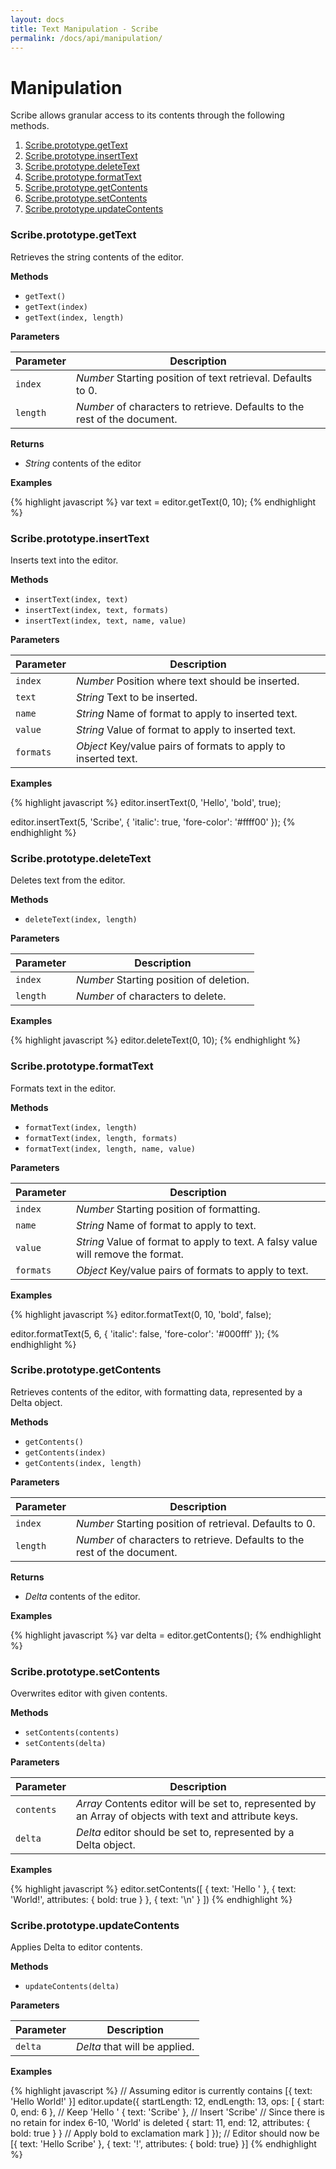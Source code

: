 ```yaml
---
layout: docs
title: Text Manipulation - Scribe
permalink: /docs/api/manipulation/
---
```


# Manipulation

Scribe allows granular access to its contents through the following methods.

1. [Scribe.prototype.getText](#scribeprototypegettext)
1. [Scribe.prototype.insertText](#scribeprototypeinserttext)
1. [Scribe.prototype.deleteText](#scribeprototypedeletetext)
1. [Scribe.prototype.formatText](#scribeprototypeformattext)
1. [Scribe.prototype.getContents](#scribeprototypegetcontents)
1. [Scribe.prototype.setContents](#scribeprototypesetcontents)
1. [Scribe.prototype.updateContents](#scribeprototypeupdatecontents)


### Scribe.prototype.getText

Retrieves the string contents of the editor.

**Methods**

- `getText()`
- `getText(index)`
- `getText(index, length)`

**Parameters**

| Parameter | Description
|-----------|-------------
| `index`   | _Number_ Starting position of text retrieval. Defaults to 0.
| `length`  | _Number_ of characters to retrieve. Defaults to the rest of the document.


**Returns**

- *String* contents of the editor

**Examples**

{% highlight javascript %}
var text = editor.getText(0, 10);
{% endhighlight %}


### Scribe.prototype.insertText

Inserts text into the editor.

**Methods**

- `insertText(index, text)`
- `insertText(index, text, formats)`
- `insertText(index, text, name, value)`

**Parameters**

| Parameter | Description
|-----------|-------------
| `index`   | _Number_ Position where text should be inserted.
| `text`    | _String_ Text to be inserted.
| `name`    | _String_ Name of format to apply to inserted text.
| `value`   | _String_ Value of format to apply to inserted text.
| `formats` | _Object_ Key/value pairs of formats to apply to inserted text.

**Examples**

{% highlight javascript %}
editor.insertText(0, 'Hello', 'bold', true);

editor.insertText(5, 'Scribe', {
  'italic': true,
  'fore-color': '#ffff00'
});
{% endhighlight %}


### Scribe.prototype.deleteText

Deletes text from the editor.

**Methods**

- `deleteText(index, length)`

**Parameters**

| Parameter | Description
|-----------|-------------
| `index`   | _Number_ Starting position of deletion.
| `length`  | _Number_ of characters to delete.

**Examples**

{% highlight javascript %}
editor.deleteText(0, 10);
{% endhighlight %}


### Scribe.prototype.formatText

Formats text in the editor.

**Methods**

- `formatText(index, length)`
- `formatText(index, length, formats)`
- `formatText(index, length, name, value)`

**Parameters**

| Parameter | Description
|-----------|-------------
| `index`   | _Number_ Starting position of formatting.
| `name`    | _String_ Name of format to apply to text.
| `value`   | _String_ Value of format to apply to text. A falsy value will remove the format.
| `formats` | _Object_ Key/value pairs of formats to apply to text.

**Examples**

{% highlight javascript %}
editor.formatText(0, 10, 'bold', false);

editor.formatText(5, 6, {
  'italic': false,
  'fore-color': '#000fff'
});
{% endhighlight %}


### Scribe.prototype.getContents

Retrieves contents of the editor, with formatting data, represented by a Delta object.

**Methods**

- `getContents()`
- `getContents(index)`
- `getContents(index, length)`

**Parameters**

| Parameter | Description
|-----------|-------------
| `index`   | _Number_ Starting position of retrieval. Defaults to 0.
| `length`  | _Number_ of characters to retrieve. Defaults to the rest of the document.

**Returns**

- _Delta_ contents of the editor.

**Examples**

{% highlight javascript %}
var delta = editor.getContents();
{% endhighlight %}


### Scribe.prototype.setContents

Overwrites editor with given contents.

**Methods**

- `setContents(contents)`
- `setContents(delta)`

**Parameters**

| Parameter  | Description
|------------|-------------
| `contents` | _Array_ Contents editor will be set to, represented by an Array of objects with text and attribute keys.
| `delta`    | _Delta_ editor should be set to, represented by a Delta object.

**Examples**

{% highlight javascript %}
editor.setContents([
  { text: 'Hello ' },
  { text: 'World!', attributes: { bold: true } },
  { text: '\n' }
])
{% endhighlight %}


### Scribe.prototype.updateContents

Applies Delta to editor contents.

**Methods**

- `updateContents(delta)`

**Parameters**

| Parameter | Description
|-----------|-------------
| `delta`   | _Delta_ that will be applied.

**Examples**

{% highlight javascript %}
// Assuming editor is currently contains [{ text: 'Hello World!' }]
editor.update({
  startLength: 12,
  endLength: 13,
  ops: [
    { start: 0, end: 6 }, // Keep 'Hello '
    { text: 'Scribe' },   // Insert 'Scribe'
                          // Since there is no retain for index 6-10, 'World' is deleted
    { start: 11, end: 12, attributes: { bold: true } }    // Apply bold to exclamation mark
  ]
});
// Editor should now be [{ text: 'Hello Scribe' }, { text: '!', attributes: { bold: true} }]
{% endhighlight %}
